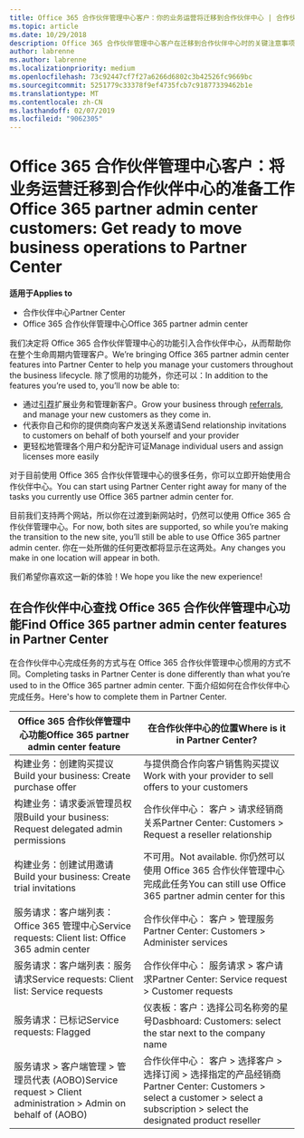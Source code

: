 ```yaml
---
title: Office 365 合作伙伴管理中心客户：你的业务运营将迁移到合作伙伴中心 | 合作伙伴中心
ms.topic: article
ms.date: 10/29/2018
description: Office 365 合作伙伴管理中心客户在迁移到合作伙伴中心时的关键注意事项
author: labrenne
ms.author: labrenne
ms.localizationpriority: medium
ms.openlocfilehash: 73c92447cf7f27a6266d6802c3b42526fc9669bc
ms.sourcegitcommit: 5251779c33378f9ef4735fcb7c91877339462b1e
ms.translationtype: MT
ms.contentlocale: zh-CN
ms.lasthandoff: 02/07/2019
ms.locfileid: "9062305"
---
```

# <a name="office-365-partner-admin-center-customers-get-ready-to-move-business-operations-to-partner-center"></a><span data-ttu-id="4fdb1-103">Office 365 合作伙伴管理中心客户：将业务运营迁移到合作伙伴中心的准备工作</span><span class="sxs-lookup"><span data-stu-id="4fdb1-103">Office 365 partner admin center customers: Get ready to move business operations to Partner Center</span></span>

**<span data-ttu-id="4fdb1-104">适用于</span><span class="sxs-lookup"><span data-stu-id="4fdb1-104">Applies to</span></span>** 

- <span data-ttu-id="4fdb1-105">合作伙伴中心</span><span class="sxs-lookup"><span data-stu-id="4fdb1-105">Partner Center</span></span>
- <span data-ttu-id="4fdb1-106">Office 365 合作伙伴管理中心</span><span class="sxs-lookup"><span data-stu-id="4fdb1-106">Office 365 partner admin center</span></span>

<span data-ttu-id="4fdb1-107">我们决定将 Office 365 合作伙伴管理中心的功能引入合作伙伴中心，从而帮助你在整个生命周期内管理客户。</span><span class="sxs-lookup"><span data-stu-id="4fdb1-107">We’re bringing Office 365 partner admin center features into Partner Center to help you manage your customers throughout the business lifecycle.</span></span> <span data-ttu-id="4fdb1-108">除了惯用的功能外，你还可以：</span><span class="sxs-lookup"><span data-stu-id="4fdb1-108">In addition to the features you’re used to, you’ll now be able to:</span></span> 

*  <span data-ttu-id="4fdb1-109">通过[引荐](referrals.md)扩展业务和管理新客户。</span><span class="sxs-lookup"><span data-stu-id="4fdb1-109">Grow your business through [referrals](referrals.md), and manage your new customers as they come in.</span></span>
*  <span data-ttu-id="4fdb1-110">代表你自己和你的提供商向客户发送关系邀请</span><span class="sxs-lookup"><span data-stu-id="4fdb1-110">Send relationship invitations to customers on behalf of both yourself and your provider</span></span>
*  <span data-ttu-id="4fdb1-111">更轻松地管理各个用户和分配许可证</span><span class="sxs-lookup"><span data-stu-id="4fdb1-111">Manage individual users and assign licenses more easily</span></span>

<span data-ttu-id="4fdb1-112">对于目前使用 Office 365 合作伙伴管理中心的很多任务，你可以立即开始使用合作伙伴中心。</span><span class="sxs-lookup"><span data-stu-id="4fdb1-112">You can start using Partner Center right away for many of the tasks you currently use Office 365 partner admin center for.</span></span> 

<span data-ttu-id="4fdb1-113">目前我们支持两个网站，所以你在过渡到新网站时，仍然可以使用 Office 365 合作伙伴管理中心。</span><span class="sxs-lookup"><span data-stu-id="4fdb1-113">For now, both sites are supported, so while you’re making the transition to the new site, you’ll still be able to use Office 365 partner admin center.</span></span> <span data-ttu-id="4fdb1-114">你在一处所做的任何更改都将显示在这两处。</span><span class="sxs-lookup"><span data-stu-id="4fdb1-114">Any changes you make in one location will appear in both.</span></span>

<span data-ttu-id="4fdb1-115">我们希望你喜欢这一新的体验！</span><span class="sxs-lookup"><span data-stu-id="4fdb1-115">We hope you like the new experience!</span></span>

## <a name="find-office-365-partner-admin-center-features-in-partner-center"></a><span data-ttu-id="4fdb1-116">在合作伙伴中心查找 Office 365 合作伙伴管理中心功能</span><span class="sxs-lookup"><span data-stu-id="4fdb1-116">Find Office 365 partner admin center features in Partner Center</span></span>

<span data-ttu-id="4fdb1-117">在合作伙伴中心完成任务的方式与在 Office 365 合作伙伴管理中心惯用的方式不同。</span><span class="sxs-lookup"><span data-stu-id="4fdb1-117">Completing tasks in Partner Center is done differently than what you’re used to in the Office 365 partner admin center.</span></span> <span data-ttu-id="4fdb1-118">下面介绍如何在合作伙伴中心完成任务。</span><span class="sxs-lookup"><span data-stu-id="4fdb1-118">Here's how to complete them in Partner Center.</span></span>

| <span data-ttu-id="4fdb1-119">Office 365 合作伙伴管理中心功能</span><span class="sxs-lookup"><span data-stu-id="4fdb1-119">Office 365 partner admin center feature</span></span>                       | <span data-ttu-id="4fdb1-120">在合作伙伴中心的位置</span><span class="sxs-lookup"><span data-stu-id="4fdb1-120">Where is it in Partner Center?</span></span> | 
|   -----------------------------------------------  | -------------- |
| <span data-ttu-id="4fdb1-121">构建业务：创建购买提议</span><span class="sxs-lookup"><span data-stu-id="4fdb1-121">Build your business: Create purchase offer</span></span> | <span data-ttu-id="4fdb1-122">与提供商合作向客户销售购买提议</span><span class="sxs-lookup"><span data-stu-id="4fdb1-122">Work with your provider to sell offers to your customers</span></span> |
| <span data-ttu-id="4fdb1-123">构建业务：请求委派管理员权限</span><span class="sxs-lookup"><span data-stu-id="4fdb1-123">Build your business: Request delegated admin permissions</span></span> | <span data-ttu-id="4fdb1-124">合作伙伴中心： 客户 > 请求经销商关系</span><span class="sxs-lookup"><span data-stu-id="4fdb1-124">Partner Center: Customers > Request a reseller relationship</span></span> |
| <span data-ttu-id="4fdb1-125">构建业务：创建试用邀请</span><span class="sxs-lookup"><span data-stu-id="4fdb1-125">Build your business: Create trial invitations</span></span> | <span data-ttu-id="4fdb1-126">不可用。</span><span class="sxs-lookup"><span data-stu-id="4fdb1-126">Not available.</span></span> <span data-ttu-id="4fdb1-127">你仍然可以使用 Office 365 合作伙伴管理中心完成此任务</span><span class="sxs-lookup"><span data-stu-id="4fdb1-127">You can still use Office 365 partner admin center for this</span></span> |
| <span data-ttu-id="4fdb1-128">服务请求：客户端列表：Office 365 管理中心</span><span class="sxs-lookup"><span data-stu-id="4fdb1-128">Service requests: Client list: Office 365 admin center</span></span> | <span data-ttu-id="4fdb1-129">合作伙伴中心： 客户 > 管理服务</span><span class="sxs-lookup"><span data-stu-id="4fdb1-129">Partner Center: Customers > Administer services</span></span> |
| <span data-ttu-id="4fdb1-130">服务请求：客户端列表：服务请求</span><span class="sxs-lookup"><span data-stu-id="4fdb1-130">Service requests: Client list: Service requests</span></span> | <span data-ttu-id="4fdb1-131">合作伙伴中心： 服务请求 > 客户请求</span><span class="sxs-lookup"><span data-stu-id="4fdb1-131">Partner Center: Service request > Customer requests</span></span> |
| <span data-ttu-id="4fdb1-132">服务请求：已标记</span><span class="sxs-lookup"><span data-stu-id="4fdb1-132">Service requests: Flagged</span></span> | <span data-ttu-id="4fdb1-133">仪表板：客户：选择公司名称旁的星号</span><span class="sxs-lookup"><span data-stu-id="4fdb1-133">Dasbhoard: Customers: select the star next to the company name</span></span> |
| <span data-ttu-id="4fdb1-134">服务请求 > 客户端管理 > 管理员代表 (AOBO)</span><span class="sxs-lookup"><span data-stu-id="4fdb1-134">Service request > Client administration > Admin on behalf of (AOBO)</span></span> | <span data-ttu-id="4fdb1-135">合作伙伴中心： 客户 > 选择客户 > 选择订阅 > 选择指定的产品经销商</span><span class="sxs-lookup"><span data-stu-id="4fdb1-135">Partner Center: Customers > select a customer > select a subscription > select the designated product reseller</span></span> |

